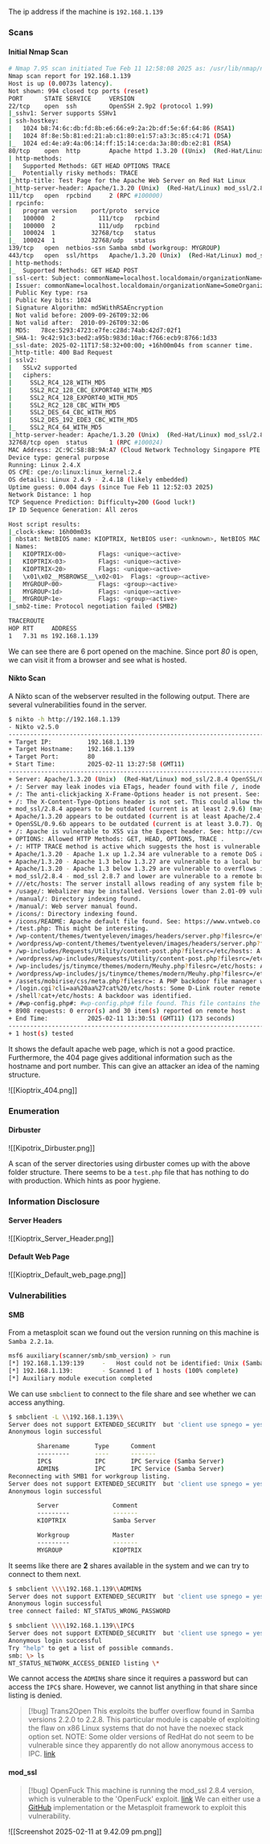 The ip address if the machine is `192.168.1.139`
### Scans 
#### Initial Nmap Scan

```bash
# Nmap 7.95 scan initiated Tue Feb 11 12:58:08 2025 as: /usr/lib/nmap/nmap -T4 -A -v -oN initial 192.168.1.139
Nmap scan report for 192.168.1.139
Host is up (0.0073s latency).
Not shown: 994 closed tcp ports (reset)
PORT      STATE SERVICE     VERSION
22/tcp    open  ssh         OpenSSH 2.9p2 (protocol 1.99)
|_sshv1: Server supports SSHv1
| ssh-hostkey: 
|   1024 b8:74:6c:db:fd:8b:e6:66:e9:2a:2b:df:5e:6f:64:86 (RSA1)
|   1024 8f:8e:5b:81:ed:21:ab:c1:80:e1:57:a3:3c:85:c4:71 (DSA)
|_  1024 ed:4e:a9:4a:06:14:ff:15:14:ce:da:3a:80:db:e2:81 (RSA)
80/tcp    open  http        Apache httpd 1.3.20 ((Unix)  (Red-Hat/Linux) mod_ssl/2.8.4 OpenSSL/0.9.6b)
| http-methods: 
|   Supported Methods: GET HEAD OPTIONS TRACE
|_  Potentially risky methods: TRACE
|_http-title: Test Page for the Apache Web Server on Red Hat Linux
|_http-server-header: Apache/1.3.20 (Unix)  (Red-Hat/Linux) mod_ssl/2.8.4 OpenSSL/0.9.6b
111/tcp   open  rpcbind     2 (RPC #100000)
| rpcinfo: 
|   program version    port/proto  service
|   100000  2            111/tcp   rpcbind
|   100000  2            111/udp   rpcbind
|   100024  1          32768/tcp   status
|_  100024  1          32768/udp   status
139/tcp   open  netbios-ssn Samba smbd (workgroup: MYGROUP)
443/tcp   open  ssl/https   Apache/1.3.20 (Unix)  (Red-Hat/Linux) mod_ssl/2.8.4 OpenSSL/0.9.6b
| http-methods: 
|_  Supported Methods: GET HEAD POST
| ssl-cert: Subject: commonName=localhost.localdomain/organizationName=SomeOrganization/stateOrProvinceName=SomeState/countryName=--
| Issuer: commonName=localhost.localdomain/organizationName=SomeOrganization/stateOrProvinceName=SomeState/countryName=--
| Public Key type: rsa
| Public Key bits: 1024
| Signature Algorithm: md5WithRSAEncryption
| Not valid before: 2009-09-26T09:32:06
| Not valid after:  2010-09-26T09:32:06
| MD5:   78ce:5293:4723:e7fe:c28d:74ab:42d7:02f1
|_SHA-1: 9c42:91c3:bed2:a95b:983d:10ac:f766:ecb9:8766:1d33
|_ssl-date: 2025-02-11T17:58:32+00:00; +16h00m04s from scanner time.
|_http-title: 400 Bad Request
| sslv2: 
|   SSLv2 supported
|   ciphers: 
|     SSL2_RC4_128_WITH_MD5
|     SSL2_RC2_128_CBC_EXPORT40_WITH_MD5
|     SSL2_RC4_128_EXPORT40_WITH_MD5
|     SSL2_RC2_128_CBC_WITH_MD5
|     SSL2_DES_64_CBC_WITH_MD5
|     SSL2_DES_192_EDE3_CBC_WITH_MD5
|_    SSL2_RC4_64_WITH_MD5
|_http-server-header: Apache/1.3.20 (Unix)  (Red-Hat/Linux) mod_ssl/2.8.4 OpenSSL/0.9.6b
32768/tcp open  status      1 (RPC #100024)
MAC Address: 2C:9C:58:8B:9A:A7 (Cloud Network Technology Singapore PTE.)
Device type: general purpose
Running: Linux 2.4.X
OS CPE: cpe:/o:linux:linux_kernel:2.4
OS details: Linux 2.4.9 - 2.4.18 (likely embedded)
Uptime guess: 0.004 days (since Tue Feb 11 12:52:03 2025)
Network Distance: 1 hop
TCP Sequence Prediction: Difficulty=200 (Good luck!)
IP ID Sequence Generation: All zeros

Host script results:
|_clock-skew: 16h00m03s
| nbstat: NetBIOS name: KIOPTRIX, NetBIOS user: <unknown>, NetBIOS MAC: <unknown> (unknown)
| Names:
|   KIOPTRIX<00>         Flags: <unique><active>
|   KIOPTRIX<03>         Flags: <unique><active>
|   KIOPTRIX<20>         Flags: <unique><active>
|   \x01\x02__MSBROWSE__\x02<01>  Flags: <group><active>
|   MYGROUP<00>          Flags: <group><active>
|   MYGROUP<1d>          Flags: <unique><active>
|_  MYGROUP<1e>          Flags: <group><active>
|_smb2-time: Protocol negotiation failed (SMB2)

TRACEROUTE
HOP RTT     ADDRESS
1   7.31 ms 192.168.1.139
```

We can see there are 6 port opened on the machine. Since port *80* is open, we can visit it from a browser and see what is hosted. 

#### Nikto Scan

A Nikto scan of the webserver resulted in the following output. There are several vulnerabilities found in the server.

```bash
$ nikto -h http://192.168.1.139
- Nikto v2.5.0
---------------------------------------------------------------------------
+ Target IP:          192.168.1.139
+ Target Hostname:    192.168.1.139
+ Target Port:        80
+ Start Time:         2025-02-11 13:27:58 (GMT11)
---------------------------------------------------------------------------
+ Server: Apache/1.3.20 (Unix)  (Red-Hat/Linux) mod_ssl/2.8.4 OpenSSL/0.9.6b
+ /: Server may leak inodes via ETags, header found with file /, inode: 34821, size: 2890, mtime: Thu Sep  6 13:12:46 2001. See: http://cve.mitre.org/cgi-bin/cvename.cgi?name=CVE-2003-1418
+ /: The anti-clickjacking X-Frame-Options header is not present. See: https://developer.mozilla.org/en-US/docs/Web/HTTP/Headers/X-Frame-Options
+ /: The X-Content-Type-Options header is not set. This could allow the user agent to render the content of the site in a different fashion to the MIME type. See: https://www.netsparker.com/web-vulnerability-scanner/vulnerabilities/missing-content-type-header/
+ mod_ssl/2.8.4 appears to be outdated (current is at least 2.9.6) (may depend on server version).
+ Apache/1.3.20 appears to be outdated (current is at least Apache/2.4.54). Apache 2.2.34 is the EOL for the 2.x branch.
+ OpenSSL/0.9.6b appears to be outdated (current is at least 3.0.7). OpenSSL 1.1.1s is current for the 1.x branch and will be supported until Nov 11 2023.
+ /: Apache is vulnerable to XSS via the Expect header. See: http://cve.mitre.org/cgi-bin/cvename.cgi?name=CVE-2006-3918
+ OPTIONS: Allowed HTTP Methods: GET, HEAD, OPTIONS, TRACE .
+ /: HTTP TRACE method is active which suggests the host is vulnerable to XST. See: https://owasp.org/www-community/attacks/Cross_Site_Tracing
+ Apache/1.3.20 - Apache 1.x up 1.2.34 are vulnerable to a remote DoS and possible code execution.
+ Apache/1.3.20 - Apache 1.3 below 1.3.27 are vulnerable to a local buffer overflow which allows attackers to kill any process on the system.
+ Apache/1.3.20 - Apache 1.3 below 1.3.29 are vulnerable to overflows in mod_rewrite and mod_cgi.
+ mod_ssl/2.8.4 - mod_ssl 2.8.7 and lower are vulnerable to a remote buffer overflow which may allow a remote shell.
+ ///etc/hosts: The server install allows reading of any system file by adding an extra '/' to the URL.
+ /usage/: Webalizer may be installed. Versions lower than 2.01-09 vulnerable to Cross Site Scripting (XSS). See: http://cve.mitre.org/cgi-bin/cvename.cgi?name=CVE-2001-0835
+ /manual/: Directory indexing found.
+ /manual/: Web server manual found.
+ /icons/: Directory indexing found.
+ /icons/README: Apache default file found. See: https://www.vntweb.co.uk/apache-restricting-access-to-iconsreadme/
+ /test.php: This might be interesting.
+ /wp-content/themes/twentyeleven/images/headers/server.php?filesrc=/etc/hosts: A PHP backdoor file manager was found.
+ /wordpress/wp-content/themes/twentyeleven/images/headers/server.php?filesrc=/etc/hosts: A PHP backdoor file manager was found.
+ /wp-includes/Requests/Utility/content-post.php?filesrc=/etc/hosts: A PHP backdoor file manager was found.
+ /wordpress/wp-includes/Requests/Utility/content-post.php?filesrc=/etc/hosts: A PHP backdoor file manager was found.
+ /wp-includes/js/tinymce/themes/modern/Meuhy.php?filesrc=/etc/hosts: A PHP backdoor file manager was found.
+ /wordpress/wp-includes/js/tinymce/themes/modern/Meuhy.php?filesrc=/etc/hosts: A PHP backdoor file manager was found.
+ /assets/mobirise/css/meta.php?filesrc=: A PHP backdoor file manager was found.
+ /login.cgi?cli=aa%20aa%27cat%20/etc/hosts: Some D-Link router remote command execution.
+ /shell?cat+/etc/hosts: A backdoor was identified.
+ /#wp-config.php#: #wp-config.php# file found. This file contains the credentials.
+ 8908 requests: 0 error(s) and 30 item(s) reported on remote host
+ End Time:           2025-02-11 13:30:51 (GMT11) (173 seconds)
---------------------------------------------------------------------------
+ 1 host(s) tested

```


It shows the default apache web page, which is not a good practice. Furthermore, the 404 page gives additional information such as the hostname and port number. This can give an attacker an idea of the naming structure. 

![[Kioptrix_404.png]]

### Enumeration

#### Dirbuster

![[Kipotrix_Dirbuster.png]]

A scan of the server directories using dirbuster comes up with the above folder structure. There seems to be a `test.php` file that has nothing to do with production. Which hints as poor hygiene. 
### Information Disclosure

#### Server Headers

![[Kioptrix_Server_Header.png]]

#### Default Web Page

![[Kioptrix_Default_web_page.png]]

### Vulnerabilities

#### SMB

From a metasploit scan we found out the version running on this machine is `Samba 2.2.1a`.

```bash
msf6 auxiliary(scanner/smb/smb_version) > run
[*] 192.168.1.139:139     -   Host could not be identified: Unix (Samba 2.2.1a)
[*] 192.168.1.139:        - Scanned 1 of 1 hosts (100% complete)
[*] Auxiliary module execution completed
```

We can use `smbclient` to connect to the file share and see whether we can access anything.

```bash
$ smbclient -L \\192.168.1.139\\
Server does not support EXTENDED_SECURITY  but 'client use spnego = yes' and 'client ntlmv2 auth = yes' is set
Anonymous login successful

        Sharename       Type      Comment
        ---------       ----      -------
        IPC$            IPC       IPC Service (Samba Server)
        ADMIN$          IPC       IPC Service (Samba Server)
Reconnecting with SMB1 for workgroup listing.
Server does not support EXTENDED_SECURITY  but 'client use spnego = yes' and 'client ntlmv2 auth = yes' is set
Anonymous login successful

        Server               Comment
        ---------            -------
        KIOPTRIX             Samba Server

        Workgroup            Master
        ---------            -------
        MYGROUP              KIOPTRIX
```

It seems like there are **2** shares available in the system and we can try to connect to them next.

```bash
$ smbclient \\\\192.168.1.139\\ADMIN$
Server does not support EXTENDED_SECURITY  but 'client use spnego = yes' and 'client ntlmv2 auth = yes' is set
Anonymous login successful
tree connect failed: NT_STATUS_WRONG_PASSWORD

$ smbclient \\\\192.168.1.139\\IPC$  
Server does not support EXTENDED_SECURITY  but 'client use spnego = yes' and 'client ntlmv2 auth = yes' is set
Anonymous login successful
Try "help" to get a list of possible commands.
smb: \> ls
NT_STATUS_NETWORK_ACCESS_DENIED listing \*
```

We cannot access the `ADMIN$` share since it requires a password but can access the `IPC$` share. However, we cannot list anything in that share since listing is denied.

> [!bug] Trans2Open
> This exploits the buffer overflow found in Samba versions 2.2.0 to 2.2.8. This particular module is capable of exploiting the flaw on x86 Linux systems that do not have the noexec stack option set. NOTE: Some older versions of RedHat do not seem to be vulnerable since they apparently do not allow anonymous access to IPC. [link](https://www.rapid7.com/db/modules/exploit/linux/samba/trans2open/)

#### mod_ssl

> [!bug] OpenFuck
This machine is running the mod_ssl 2.8.4 version, which is vulnerable to the 'OpenFuck' exploit. [link](https://www.exploit-db.com/exploits/764) We can either use a [GitHub](https://github.com/heltonWernik/OpenLuck) implementation or the Metasploit framework to exploit this vulnerability.

![[Screenshot 2025-02-11 at 9.42.09 pm.png]]